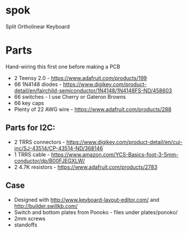 # spok
Split Ortholinear Keyboard

# Parts
Hand-wiring this first one before making a PCB

* 2 Teensy 2.0 - https://www.adafruit.com/products/199
* 66 1N4148 diodes - https://www.digikey.com/product-detail/en/fairchild-semiconductor/1N4148/1N4148FS-ND/458603
* 66 switches - I use Cherry or Gateron Browns 
* 66 key caps
* Plenty of 22 AWG wire - https://www.adafruit.com/products/288

## Parts for I2C:
* 2 TRRS connectors - https://www.digikey.com/product-detail/en/cui-inc/SJ-43514/CP-43514-ND/368146
* 1 TRRS cable - https://www.amazon.com/YCS-Basics-foot-3-5mm-conductor/dp/B00FJEGXLW/
* 2 4.7K resistors - https://www.adafruit.com/products/2783

## Case
* Designed with http://www.keyboard-layout-editor.com/ and http://builder.swillkb.com/
* Switch and bottom plates from Ponoko - files under plates/ponoko/
* 2mm screws
* standoffs

